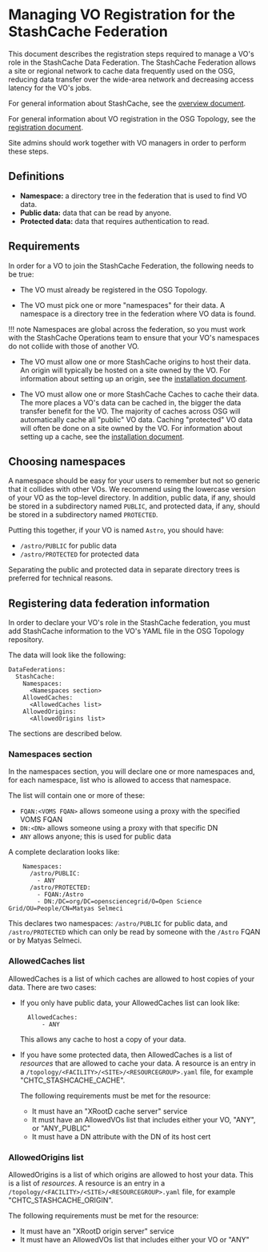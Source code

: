 Managing VO Registration for the StashCache Federation
======================================================

This document describes the registration steps required to manage a VO's role
in the StashCache Data Federation.
The StashCache Federation allows a site or regional network to cache data frequently used on the OSG,
reducing data transfer over the wide-area network and decreasing access latency
for the VO's jobs.

For general information about StashCache, see the [overview document](/data/stashcache/overview/).

For general information about VO registration in the OSG Topology,
see the [registration document](/common/registration/#registering-virtual-organizations).

Site admins should work together with VO managers in order to perform these steps.


Definitions
-----------

- **Namespace:** a directory tree in the federation that is used to find VO data.
- **Public data:** data that can be read by anyone.
- **Protected data:** data that requires authentication to read.


Requirements
------------

In order for a VO to join the StashCache Federation, the following needs to be true:

- The VO must already be registered in the OSG Topology.

- The VO must pick one or more "namespaces" for their data.
  A namespace is a directory tree in the federation where VO data is found.

!!! note
    Namespaces are global across the federation, so you must work with the StashCache Operations team
    to ensure that your VO's namespaces do not collide with those of another VO.

- The VO must allow one or more StashCache origins to host their data.
  An origin will typically be hosted on a site owned by the VO.
  For information about setting up an origin, see the [installation document](/data/stashcache/install-origin/).

- The VO must allow one or more StashCache Caches to cache their data.
  The more places a VO's data can be cached in, the bigger the data transfer benefit for the VO.
  The majority of caches across OSG will automatically cache all "public" VO data.
  Caching "protected" VO data will often be done on a site owned by the VO.
  For information about setting up a cache, see the [installation document](/data/stashcache/install-cache/).


Choosing namespaces
-------------------

A namespace should be easy for your users to remember but not so generic that it collides with other VOs.
We recommend using the lowercase version of your VO as the top-level directory.
In addition, public data, if any, should be stored in a subdirectory named `PUBLIC`,
and protected data, if any, should be stored in a subdirectory named `PROTECTED`.

Putting this together, if your VO is named `Astro`, you should have:

- `/astro/PUBLIC` for public data
- `/astro/PROTECTED` for protected data

Separating the public and protected data in separate directory trees is preferred for technical reasons.


Registering data federation information
---------------------------------------

In order to declare your VO's role in the StashCache federation,
you must add StashCache information to the VO's YAML file in the OSG Topology repository.

The data will look like the following:
```
DataFederations:
  StashCache:
    Namespaces:
      <Namespaces section>
    AllowedCaches:
      <AllowedCaches list>
    AllowedOrigins:
      <AllowedOrigins list>
```

The sections are described below.


### Namespaces section

In the namespaces section, you will declare one or more namespaces and, for each namespace,
list who is allowed to access that namespace.

The list will contain one or more of these:

- `FQAN:<VOMS FQAN>` allows someone using a proxy with the specified VOMS FQAN
- `DN:<DN>` allows someone using a proxy with that specific DN
- `ANY` allows anyone; this is used for public data

A complete declaration looks like:
```
    Namespaces:
      /astro/PUBLIC:
        - ANY
      /astro/PROTECTED:
        - FQAN:/Astro
        - DN:/DC=org/DC=opensciencegrid/O=Open Science Grid/OU=People/CN=Matyas Selmeci
```

This declares two namespaces: `/astro/PUBLIC` for public data, and `/astro/PROTECTED`
which can only be read by someone with the `/Astro` FQAN or by Matyas Selmeci.


### AllowedCaches list

AllowedCaches is a list of which caches are allowed to host copies of your data.
There are two cases:

- If you only have public data, your AllowedCaches list can look like:

        AllowedCaches:
            - ANY

   This allows any cache to host a copy of your data.

- If you have some protected data, then AllowedCaches is a list of _resources_ that are allowed to cache your data.
   A resource is an entry in a `/topology/<FACILITY>/<SITE>/<RESOURCEGROUP>.yaml` file,
   for example "CHTC_STASHCACHE_CACHE".

   The following requirements must be met for the resource:

   - It must have an "XRootD cache server" service
   - It must have an AllowedVOs list that includes either your VO, "ANY", or "ANY_PUBLIC"
   - It must have a DN attribute with the DN of its host cert


### AllowedOrigins list

AllowedOrigins is a list of which origins are allowed to host your data.
This is a list of _resources_.
A resource is an entry in a `/topology/<FACILITY>/<SITE>/<RESOURCEGROUP>.yaml` file,
for example "CHTC_STASHCACHE_ORIGIN".

The following requirements must be met for the resource:

- It must have an "XRootD origin server" service
- It must have an AllowedVOs list that includes either your VO or "ANY"

